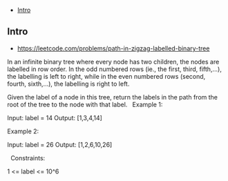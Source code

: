 - [Intro](#intro)

## Intro

- https://leetcode.com/problems/path-in-zigzag-labelled-binary-tree

In an infinite binary tree where every node has two children, the nodes are labelled in row order.
In the odd numbered rows (ie., the first, third, fifth,...), the labelling is left to right, while in the even numbered rows (second, fourth, sixth,...), the labelling is right to left.

Given the label of a node in this tree, return the labels in the path from the root of the tree to the node with that label.
 
Example 1:

Input: label = 14
Output: [1,3,4,14]

Example 2:

Input: label = 26
Output: [1,2,6,10,26]

 
Constraints:

1 <= label <= 10^6

